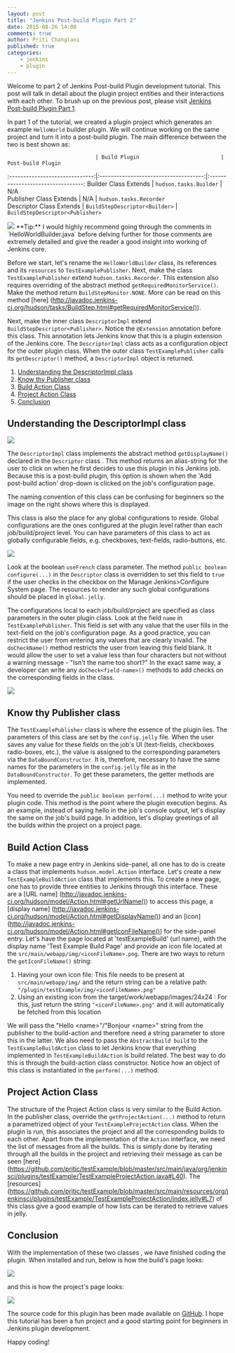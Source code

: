 ```yaml
---
layout: post
title: "Jenkins Post-build Plugin Part 2"
date: 2015-08-26 14:00
comments: true
author: Priti Changlani
published: true
categories:
    - jenkins
    - plugin
---
```

Welcome to part 2 of Jenkins Post-build Plugin development tutorial. This post will talk in detail about the plugin 
project entities and their interactions with each other. To brush up on the previous post, please visit [Jenkins 
Post-build Plugin Part 1](https://developer.rackspace.com/blog/jenkins-post-build-plugin-part-1/).

<!-- more -->

In part 1 of the tutorial, we created a plugin project which generates an example `HelloWorld` builder plugin. We 
will continue working on the same project and turn it into a post-build plugin. The main difference between the two 
is best shown as:

                            	| Build Plugin                       	| Post-build Plugin              	
:------------------------------:|:-------------------------------------:|:---------------------------------:
 Builder Class Extends       	| `hudson.tasks.Builder`            	| N/A                            	
 Publisher Class Extends    	| N/A                               	| `hudson.tasks.Recorder`        	
 Descriptor Class Extends   	| `BuildStepDescriptor<Builder>`    	| `BuildStepDescriptor<Publisher>` 	

 
<img class="blog-post" src="{% asset_path 2015-08-27-jenkins-post-build-plugin-part-2/info.png%}"/>
**Tip:** I would highly recommend going through the comments in `HelloWorldBuilder.java` before delving further for 
those comments are extremely detailed and give the reader a good insight into working of Jenkins core.

Before we start, let's rename the `HelloWorldBuilder` class, its references and its `resources` to 
`TestExamplePublisher`. Next, make the class `TestExamplePublisher` extend `hudson.tasks.Recorder`. This extension 
also requires overriding of the abstract method `getRequiredMonitorService()`. Make the method return 
`BuildStepMonitor.NONE`. More can be read on this method [here]
(http://javadoc.jenkins-ci.org/hudson/tasks/BuildStep.html#getRequiredMonitorService()).

Next, make the inner class `DescriptorImpl` extend `BuildStepDescriptor<Publisher>`. Notice the `@Extension` 
annotation before this class. This annotation lets Jenkins know that this is a plugin extension of the Jenkins core. 
The `DescriptorImpl` class acts as a configuration object for the outer plugin class. When the outer class 
`TestExamplePublisher` calls its `getDescriptor()` method, a `DescriptorImpl` object is returned. 

1. [Understanding the DescriptorImpl class](#descriptorimpl)
1. [Know thy Publisher class](#publisher-class)
1. [Build Action Class](#build-action)
1. [Project Action Class](#project-action)
1. [Conclusion](#conclusion)

## <a name="descriptorimpl"></a>Understanding the DescriptorImpl class

<img class="blog-post right" src="{% asset_path 2015-08-27-jenkins-post-build-plugin-part-2/sayHello2.png%}"/>

The `DescriptorImpl` class implements the abstract method `getDisplayName()` declared in the `Descriptor` class . This 
method returns an alias-string for the user to click on when he first decides to use this plugin 
in his Jenkins job. Because this is a post-build 
plugin, this option is shown when the 'Add post-build action' drop-down is clicked on the job's configuration page.  

The naming convention of this class can be confusing for beginners so the image on the right shows where this is 
displayed.

This class is also the place for any global configurations to reside. Global configurations are the ones configured 
at the plugin level rather than each job/build/project level. You can have parameters of this class to act as 
globally configurable fields, e.g. checkboxes, text-fields, radio-buttons, etc.
 
<img class="blog-post right" src="{% asset_path 2015-08-27-jenkins-post-build-plugin-part-2/useFrenchCheckBox.png%}"/>
 
Look at the boolean `useFrench` class parameter. The method `public boolean configure(...)` in the `Descriptor` class 
is overridden to set this field to `true` if the user checks in the checkbox on the Manage Jenkins>Configure System 
page.  The resources to render any such global configurations should be placed in `global.jelly`.

The configurations local to each job/build/project are specified as class parameters in the outer plugin class. Look 
at the field `name` in `TestExamplePublisher`. This field is set with any value that the user fills in the text-field 
on the job's configuration page. As a good practice, you can restrict the user from entering any values that are 
clearly invalid. The `doCheckName()` method restricts the user from leaving this field blank. It would 
allow the user to set a value less than four characters but not without a warning message - "Isn't the name too 
short?" In the exact same way, a developer can write any `doCheck<field-name>()` methods to add checks on the 
corresponding fields in the class.

<img class="blog-post right" src="{% asset_path 2015-08-27-jenkins-post-build-plugin-part-2/warning.gif %}"/>

## <a name="publisher-class"></a>Know thy Publisher class

The `TestExamplePublisher` class is where the essence of the plugin lies. The parameters of this class are set by 
the `config.jelly` file. When the user saves any value for these fields on the job's UI (text-fields, checkboxes 
radio-boxes, etc.), the value is assigned to the corresponding parameters via the `DataBoundConstructor`. It is, 
therefore, necessary to have the same names for the parameters in the `config.jelly` file as in the 
`DataBoundConstructor`. To get these parameters, the getter methods are implemented. 

You need to override the `public boolean perform(...)` method to write your plugin code. This method is the point 
where the plugin execution begins. As an example, instead of saying hello in the job's console output, let's display 
the same on the job's build page. In addition, let's display greetings of all the builds within the project on a 
project page.

## <a name="build-action"></a>Build Action Class

To make a new page entry in Jenkins side-panel, all one has to do is create a class that implements 
`hudson.model.Action` interface. Let's create a new `TestExampleBuildAction` class that implements this. To 
create a new page, one has to provide three entities to Jenkins through this interface. These are a [URL name]
(http://javadoc.jenkins-ci.org/hudson/model/Action.html#getUrlName()) to access this page, a [display name]
(http://javadoc.jenkins-ci.org/hudson/model/Action.html#getDisplayName()) and an [icon]
(http://javadoc.jenkins-ci.org/hudson/model/Action.html#getIconFileName()) for the side-panel entry. Let's have the 
page located at 'testExampleBuild' (url name), with the display name 'Test Example Build Page' and provide an icon 
file located at the `src/main/webapp/img/<iconFileName>.png`. There are two ways to return the `getIconFileName()` 
string:
    
1. Having your own icon file: This file needs to be present at `src/main/webapp/img/` and the return string can 
    be a relative path: `"/plugin/testExample/img/<iconFileName>.png"`
1. Using an existing icon from the target/work/webapp/images/24x24 : For this, just return the string 
    `"<iconFileName>.png"` and it will automatically be fetched from this location
    
We will pass the "Hello \<name\>"/"Bonjour \<name\>" string from the publisher to the build-action and therefore need a 
string parameter to store this in the latter. We also need to pass the `AbstractBuild build` to the 
`TestExampleBuildAction` class to let Jenkins know that everything implemented in `TestExampleBuildAction` is build 
related. The best way to do this is through the build-action class constructor. Notice how an object of this class is 
instantiated in the `perform(...)` method.

## <a name="project-action"></a>Project Action Class

The structure of the Project Action class is very similar to the Build Action. In the publisher class, override the 
`getProjectAction(...)` method to return a parametrized object of your `TestExampleProjectAction` class. When the 
plugin is run, this 
associates the project and all the corresponding builds to each other. Apart from the 
implementation of the `Action` interface, we need the list of messages from all the builds. This is simply done by 
iterating through all the builds in the project and retrieving their message as can be seen [here]
(https://github.com/pritic/testExample/blob/master/src/main/java/org/jenkinsci/plugins/testExample/TestExampleProjectAction.java#L40).
The [resources]
(https://github.com/pritic/testExample/blob/master/src/main/resources/org/jenkinsci/plugins/testExample/TestExampleProjectAction/index.jelly#L7)
 of this class give a good example of how lists can be iterated to retrieve values in jelly.

## <a name="conclusion"></a>Conclusion

With the implementation of these two classes , we have finished coding the plugin. When installed and run, below is how 
the build's page looks:
 
<img class="blog-post right" src="{% asset_path 2015-08-27-jenkins-post-build-plugin-part-2/buildView.png %}"/>
 
 and this is how the project's page looks:
 
<img class="blog-post right" src="{% asset_path 2015-08-27-jenkins-post-build-plugin-part-2/projectView.png %}"/>



The source code for this plugin has been made available on [GitHub](https://github.com/pritic/testExample). I hope 
this tutorial has been a fun project and a good starting point for beginners in Jenkins plugin development.

Happy coding!